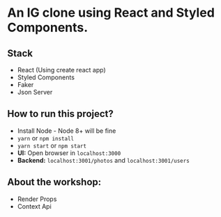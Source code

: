 # An IG clone using React and Styled Components.

## Stack

* React (Using create react app)
* Styled Components
* Faker
* Json Server

## How to run this project?

* Install Node - Node 8+ will be fine
* `yarn` or `npm install`
* `yarn start` or `npm start`
* **UI:** Open browser in `localhost:3000`
* **Backend:** `localhost:3001/photos` and `localhost:3001/users`

## About the workshop:

* Render Props
* Context Api
